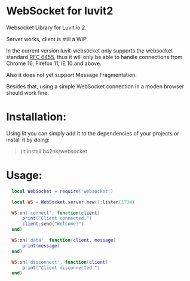 WebSocket for luvit2
===============

Websocket Library for Luvit.io 2.

Server works, client is still a WIP.

In the current version luvit-websocket only supports the websocket standard [RFC 6455](http://tools.ietf.org/html/rfc6455),
thus it will only be able to handle connections from Chrome 16, Firefox 11, IE 10 and above.

Also it does not yet support Message Fragmentation.

Besides that, using a simple WebSocket connection in a moden browser should work fine.

Installation:
============
Using lit you can simply add it to the dependencies of your projects or install it by doing:
> lit install b42nk/websocket


Usage:
============
```lua
  local WebSocket = require('websocket')

  local WS = WebSocket.server.new():listen(1734)

  WS:on('connect', function(client)
      print("Client connected.")
      client:send("Welcome!")
  end)

  WS:on('data', function(client, message)
      print(message)
  end)

  WS:on('disconnect', function(client)
      print("Client disconnected.")
  end)

```
